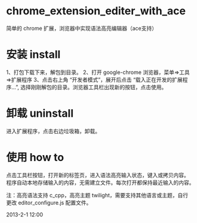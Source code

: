 chrome_extension_editer_with_ace
================================

简单的 chrome 扩展，浏览器中实现语法高亮编辑器（ace支持）


安装 install
===========
1、打包下载下来，解包到目录。
2、打开 google-chrome 浏览器，菜单=>工具=>扩展程序
3、点击右上角 “开发者模式”，展开后点击 “载入正在开发的扩展程序...”,
   选择刚刚解包的目录。浏览器工具栏出现新的按钮，点击使用。


卸载 uninstall
=============
进入扩展程序，点击右边垃圾箱，卸载。


使用 how to
============
点击工具栏按钮，打开新的标签页，进入语法高亮输入状态，键入或拷贝内容。
程序自动本地存储输入的内容，无需建立文件。每次打开都保持最近输入的内容。

注：高亮语法支持 c_cpp，高亮主题 twilight，需要支持其他语言或主题，自行
更改 editor_configure.js 配置文件。


2013-2-1 12:00

